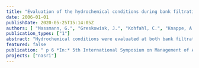 ```yaml
---
title: "Evaluation of the hydrochemical conditions during bank filtration and artificial recharge in Berlin"
date: 2006-01-01
publishDate: 2020-05-25T15:14:05Z
authors: [ "Massmann, G.", "Greskowiak, J.", "Kohfahl, C.", "Knappe, A.", "Ohm, B.", "Pekdeger, A.", "Sültenfuß, J.", "Taute, T." ]
publication_types: ["1"]
abstract: "Hydrochemical conditions were evaluated at both bank filtration and artificial recharge sites in Berlin. All bank filtration sites show a strong vertical age stratification. Rather than showing a typical redox zoning with more reducing conditions in greater distance from the surface water, the redox zones are horizontally layered, with more reducing conditions in greater depth. This is believed to be an effect of the strongly alternating groundwaterlevels and by the age stratification. The redox conditions are generally more reducing at the bank filtration sites, mainly as a result of the longer travel times and operational differences. Redox conditions at all sites vary seasonally in particular at the artificial recharge site, which is mainly caused by temperature changes."
featured: false
publication: " p 6 *In:* 5th International Symposium on Management of Aquifer Recharge / IHP-VI, Series on Groundwater. Berlin. 11. - 16.6.2005"
projects: ["nasri"]
---
```


